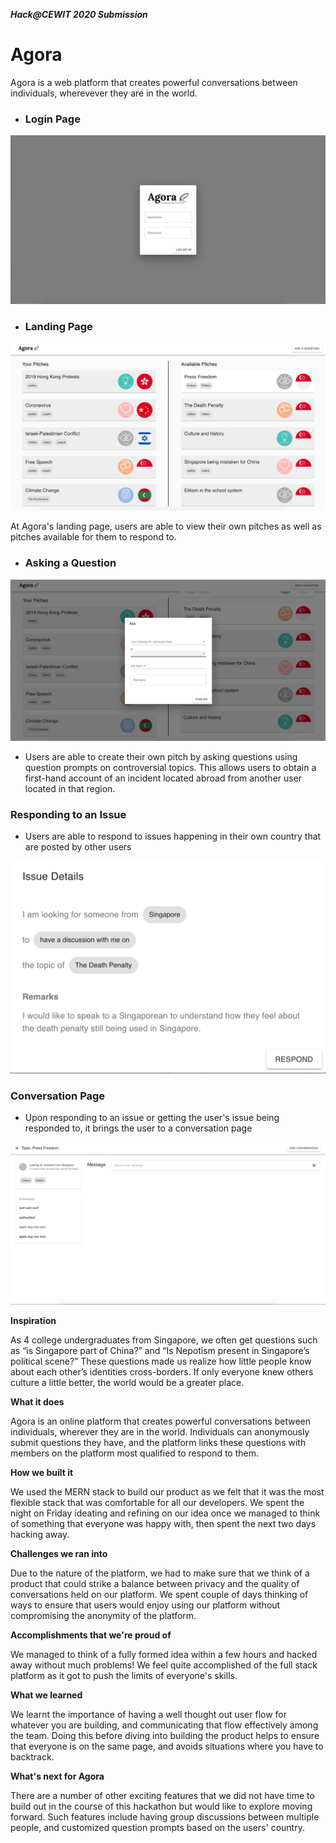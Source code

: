 ***Hack@CEWIT 2020 Submission***

# **Agora**

Agora is a web platform that creates powerful conversations between individuals, wherevever they are in the world. 

- ### **Login Page**
![Agora_Login_Page](src/assets/Agora_Login_Page.png) 


- ### **Landing Page**
![Agora Home Page](src/assets/Agora_Home_Page.png)

At Agora's landing page, users are able to view their own pitches as well as pitches available for them to respond to.

- ### **Asking a Question**

![Agora_Asking_A_Question](src/assets/Asking_A_Question_new.png)

- Users are able to create their own pitch by asking questions using question prompts on controversial topics. This allows users to obtain a first-hand account of an incident located abroad from another user located in that region.

### **Responding to an Issue**

- Users are able to respond to issues happening in their own country that are posted by other users

![Agora_Responding_to_Issue](src/assets/Respond_to_an_issue.png)

### **Conversation Page**
- Upon responding to an issue or getting the user's issue being responded to, it brings the user to a conversation page

![Agora_Responding_to_Issue](src/assets/Agora_Conversation_Page.png)

**Inspiration**

As 4 college undergraduates from Singapore, we often get questions such as “is Singapore part of China?” and “Is Nepotism present in Singapore’s political scene?” These questions made us realize how little people know about each other’s identities cross-borders. If only everyone knew others culture a little better, the world would be a greater place.

**What it does**

Agora is an online platform that creates powerful conversations between individuals, wherever they are in the world. Individuals can anonymously submit questions they have, and the platform links these questions with members on the platform most qualified to respond to them.

**How we built it**

We used the MERN stack to build our product as we felt that it was the most flexible stack that was comfortable for all our developers. We spent the night on Friday ideating and refining on our idea once we managed to think of something that everyone was happy with, then spent the next two days hacking away.

**Challenges we ran into**

Due to the nature of the platform, we had to make sure that we think of a product that could strike a balance between privacy and the quality of conversations held on our platform. We spent couple of days thinking of ways to ensure that users would enjoy using our platform without compromising the anonymity of the platform.

**Accomplishments that we're proud of**

We managed to think of a fully formed idea within a few hours and hacked away without much problems! We feel quite accomplished of the full stack platform as it got to push the limits of everyone's skills.

**What we learned**

We learnt the importance of having a well thought out user flow for whatever you are building, and communicating that flow effectively among the team. Doing this before diving into building the product helps to ensure that everyone is on the same page, and avoids situations where you have to backtrack.

**What's next for Agora**

There are a number of other exciting features that we did not have time to build out in the course of this hackathon but would like to explore moving forward. Such features include having group discussions between multiple people, and customized question prompts based on the users' country.
